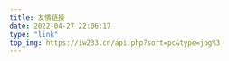 ```yaml
---
title: 友情链接
date: 2022-04-27 22:06:17
type: "link"
top_img: https://iw233.cn/api.php?sort=pc&type=jpg%3
---
```

